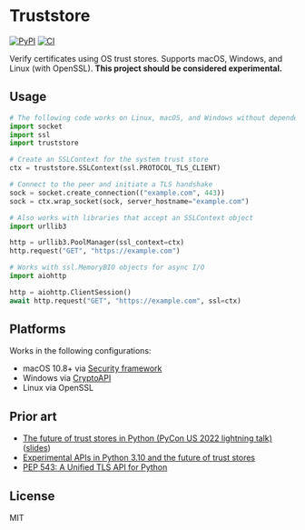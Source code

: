 # Truststore

[![PyPI](https://img.shields.io/pypi/v/truststore)](https://pypi.org/project/truststore)
[![CI](https://github.com/sethmlarson/truststore/actions/workflows/ci.yml/badge.svg?branch=main)](https://github.com/sethmlarson/truststore/actions/workflows/ci.yml)

Verify certificates using OS trust stores. Supports macOS, Windows, and Linux (with OpenSSL). **This project should be considered experimental.**

## Usage

```python
# The following code works on Linux, macOS, and Windows without dependencies.
import socket
import ssl
import truststore

# Create an SSLContext for the system trust store
ctx = truststore.SSLContext(ssl.PROTOCOL_TLS_CLIENT)

# Connect to the peer and initiate a TLS handshake
sock = socket.create_connection(("example.com", 443))
sock = ctx.wrap_socket(sock, server_hostname="example.com")

# Also works with libraries that accept an SSLContext object
import urllib3

http = urllib3.PoolManager(ssl_context=ctx)
http.request("GET", "https://example.com")

# Works with ssl.MemoryBIO objects for async I/O
import aiohttp

http = aiohttp.ClientSession()
await http.request("GET", "https://example.com", ssl=ctx)
```

## Platforms

Works in the following configurations:

- macOS 10.8+ via [Security framework](https://developer.apple.com/documentation/security)
- Windows via [CryptoAPI](https://docs.microsoft.com/en-us/windows/win32/seccrypto/cryptography-functions#certificate-verification-functions)
- Linux via OpenSSL

## Prior art

- [The future of trust stores in Python (PyCon US 2022 lightning talk)](https://youtu.be/1IiL31tUEVk?t=698) ([slides](https://speakerdeck.com/sethmlarson/the-future-of-trust-stores-in-python))
- [Experimental APIs in Python 3.10 and the future of trust stores](https://sethmlarson.dev/blog/2021-11-27/experimental-python-3.10-apis-and-trust-stores)
- [PEP 543: A Unified TLS API for Python](https://www.python.org/dev/peps/pep-0543)

## License

MIT
